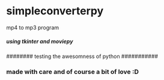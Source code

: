 # simpleconverterpy
mp4 to mp3 program

##### using tkinter and moviepy
######## testing the awesomness of python ###########
### made with care and of course a bit of love :D ###
